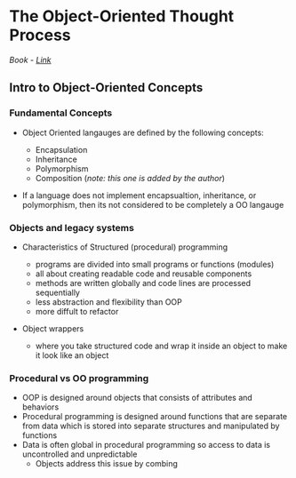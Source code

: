 # The Object-Oriented Thought Process

*Book - [Link](https://www.oreilly.com/library/view/object-oriented-thought-process/9780135182130/)*

## Intro to Object-Oriented Concepts

### Fundamental Concepts

- Object Oriented langauges are defined by the following concepts:
  - Encapsulation
  - Inheritance
  - Polymorphism
  - Composition (*note: this one is added by the author*)

- If a language does not implement encapsualtion, inheritance, or polymorphism, then its not considered to be completely a OO langauge

### Objects and legacy systems
 
- Characteristics of Structured (procedural) programming 
  - programs are divided into small programs or functions (modules)
  - all about creating readable code and reusable components
  - methods are written globally and code lines are processed sequentially
  - less abstraction and flexibility than OOP
  - more diffult to refactor

- Object wrappers
  - where you take structured code and wrap it inside an object to make it look like an object

### Procedural vs OO programming
- OOP is designed around objects that consists of attributes and behaviors
- Procedural programming is designed around functions that are separate from data which is stored into separate structures and manipulated by functions
- Data is often global in procedural programming so access to data is uncontrolled and unpredictable
  - Objects address this issue by combing 
